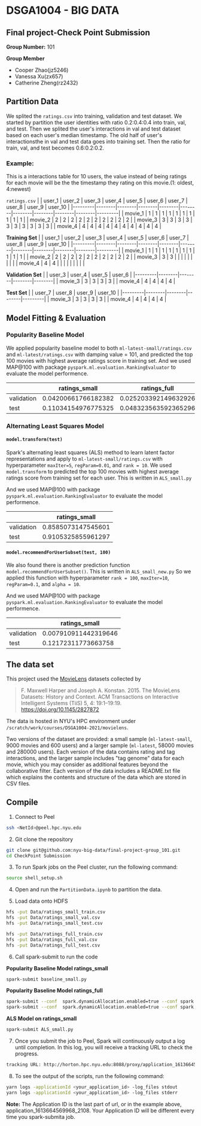 # DSGA1004 - BIG DATA
## Final project-Check Point Submission
**Group Number:** 101


**Group Member**

- Cooper Zhao(jz5246)
- Vanessa Xu(zx657)
- Catherine Zheng(rz2432)


## Partition Data
We splited the `ratings.csv` into training, validation and test dataset.
We started by partition the user identities with ratio 0.2:0.4:0.4 into train, val, and test. 
Then we splited the user's interactions in val and test dataset based on each user's median timestamp.
The old half of user's interactionsthe in val and test data goes into training set. Then the ratio for train, val, and test becomes 0.6:0.2:0.2.

### Example:
This is a interactions table for 10 users, the value instead of being ratings for each movie will be the the timestamp they rating on this movie.(1: oldest, 4:newest)


`ratings.csv`
|         | user_1 | user_2 | user_3 | user_4 | user_5 | user_6 | user_7 | user_8 | user_9 | user_10 |
|---------|--------|--------|--------|--------|--------|--------|--------|--------|--------|---------|
| movie_1 | 1      | 1      | 1      | 1      | 1      | 1      | 1      | 1      | 1      | 1       |
| movie_2 | 2      | 2      | 2      | 2      | 2      | 2      | 2      | 2      | 2      | 2       |
| movie_3 | 3      | 3      | 3      | 3      | 3      | 3      | 3      | 3      | 3      | 3       |
| movie_4 | 4      | 4      | 4      | 4      | 4      | 4      | 4      | 4      | 4      | 4       |


**Training Set**
|         | user_1 | user_2 | user_3 | user_4 | user_5 | user_6 | user_7 | user_8 | user_9 | user_10 |
|---------|--------|--------|--------|--------|--------|--------|--------|--------|--------|---------|
| movie_1 | 1      | 1      | 1      | 1      | 1      | 1      | 1      | 1      | 1      | 1       |
| movie_2 | 2      | 2      | 2      | 2      | 2      | 2      | 2      | 2      | 2      | 2       |
| movie_3 | 3      | 3      |        |        |        |        |        |        |        |         |
| movie_4 | 4      | 4      |        |        |        |        |        |        |        |         |


**Validation Set**
|         | user_3 | user_4 | user_5 | user_6 |
|---------|--------|--------|--------|--------|
| movie_3 | 3      | 3      | 3      | 3      |
| movie_4 | 4      | 4      | 4      | 4      |


**Test Set**
|         | user_7 | user_8 | user_9 | user_10 |
|---------|--------|--------|--------|---------|
| movie_3 | 3      | 3      | 3      | 3       |
| movie_4 | 4      | 4      | 4      | 4       |


## Model Fitting & Evaluation
### Popularity Baseline Model
We applied popularity baseline model to both `ml-latest-small/ratings.csv` and `ml-latest/ratings.csv` with damping value = 101, and predicted the top 100 movies with highest average ratings score in training set.
And we used MAP@100 with package `pyspark.ml.evaluation.RankingEvaluator` to evaluate the model performence.


|            | ratings_small       | ratings_full         |
|------------|---------------------|----------------------|
| validation | 0.04200661766182382 | 0.025203392149632926 |
| test       | 0.11034154976775325 | 0.048323563592365296 |

### Alternating Least Squares Model
#### `model.transform(test)` 
Spark's alternating least squares (ALS) method to learn latent factor representations and apply to `ml-latest-small/ratings.csv` with hyperparameter `maxIter=5`, `regParam=0.01`, and `rank = 10`. 
We used `model.transform` to predicted the top 100 movies with highest average ratings score from training set for each user. This is written in `ALS_small.py`

And we used MAP@100 with package `pyspark.ml.evaluation.RankingEvaluator` to evaluate the model performence.


|            | ratings_small      |
|------------|--------------------|
| validation | 0.8585073147545601 |
| test       | 0.9105325855961297 |

#### `model.recommendForUserSubset(test, 100)`
We also found there is another prediction function `model.recommendForUserSubset()`. This is written in `ALS_small_new.py`
So we applied this function with hyperparameter `rank = 100`, `maxIter=10`, `regParam=0.1`, and `alpha = 10`. 

And we used MAP@100 with package `pyspark.ml.evaluation.RankingEvaluator` to evaluate the model performence.

|            | ratings_small        |
|------------|----------------------|
| validation | 0.007910911442319646 |
| test       | 0.12172311773663758  |




## The data set

This project used the [MovieLens](https://grouplens.org/datasets/movielens/latest/) datasets collected by 
> F. Maxwell Harper and Joseph A. Konstan. 2015. 
> The MovieLens Datasets: History and Context. 
> ACM Transactions on Interactive Intelligent Systems (TiiS) 5, 4: 19:1–19:19. https://doi.org/10.1145/2827872

The data is hosted in NYU's HPC environment under `/scratch/work/courses/DSGA1004-2021/movielens`.

Two versions of the dataset are provided: a small sample (`ml-latest-small`, 9000 movies and 600 users) and a larger sample (`ml-latest`, 58000 movies and 280000 users).
Each version of the data contains rating and tag interactions, and the larger sample includes "tag genome" data for each movie, which you may consider as additional features beyond
the collaborative filter.
Each version of the data includes a README.txt file which explains the contents and structure of the data which are stored in CSV files.


## Compile

1. Connect to Peel
```bash
ssh <NetId>@peel.hpc.nyu.edu
```


2. Git clone the repository
```bash
git clone git@github.com:nyu-big-data/final-project-group_101.git
cd CheckPoint Submission
```


3. To run Spark jobs on the Peel cluster,  run the following command:
```bash
source shell_setup.sh
```


4. Open and run the `PartitionData.ipynb` to partition the data.



5. Load data onto HDFS
```bash
hfs -put Data/ratings_small_train.csv
hfs -put Data/ratings_small_val.csv
hfs -put Data/ratings_small_test.csv

hfs -put Data/ratings_full_train.csv
hfs -put Data/ratings_full_val.csv
hfs -put Data/ratings_full_test.csv
```


6. Call spark-submit to run the code


**Popularity Baseline Model ratings_small**
```bash
spark-submit baseline_small.py
```


**Popularity Baseline Model ratings_full**
```bash
spark-submit --conf  spark.dynamicAllocation.enabled=true --conf spark.shuffle.service.enabled=false --conf spark.dynamicAllocation.shuffleTracking.enabled=true baseline_full_fitting.py
spark-submit --conf  spark.dynamicAllocation.enabled=true --conf spark.shuffle.service.enabled=false --conf spark.dynamicAllocation.shuffleTracking.enabled=true baseline_full_predicting.py
```


**ALS Model on ratings_small**
```bash
spark-submit ALS_small.py
```


7. Once you submit the job to Peel, Spark will continuously output a log until completion. In this log, you will receive a tracking URL to check the progress.
```bash
tracking URL: http://horton.hpc.nyu.edu:8088/proxy/application_1613664569968_2108
```


8. To see the output of the scripts, run the following command:

```bash
yarn logs -applicationId <your_application_id> -log_files stdout
yarn logs -applicationId <your_application_id> -log_files stderr
```

**Note:** The Application ID is the last part of url, or in the example above, application_1613664569968_2108. Your Application ID will be different every time you spark-submita job. 
